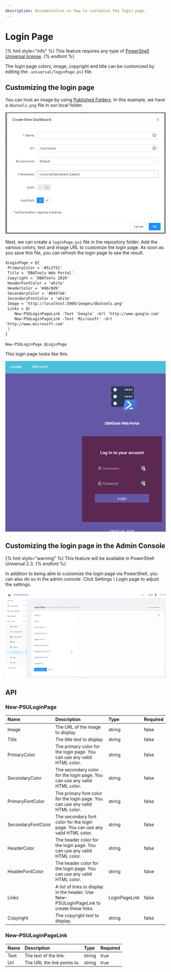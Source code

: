 ```yaml
---
description: Documentation on how to customize the login page.
---
```


# Login Page

{% hint style="info" %}
This feature requires any type of [PowerShell Universal license](../get-started/licensing.md).
{% endhint %}

The login page colors, image, copyright and title can be customized by editing the `.universal/loginPage.ps1` file.

## Customizing the login page

You can host an image by using [Published Folders](../platform/published-folders.md). In this example, we have a `dbatools.png` file in our local folder.

![DBATools Logo](../.gitbook/assets/image%20%28171%29.png)

Next, we can create a `loginPage.ps1` file in the repository folder. Add the various colors, text and image URL to customize the login page. As soon as you save this file, you can refresh the login page to see the result.

```text
$LoginPage = @{
 PrimaryColor = '#5c2751' 
 Title = 'DBATools Web Portal'
 Copyright = 'DBATools 2020' 
 HeaderFontColor = 'white'
 HeaderColor = '#4bc0d9' 
 SecondaryColor = '#6457a6'
 SecondaryFontColor = 'white'
 Image = 'http://localhost:5000/images/dbatools.png'
 Links = @(
    New-PSULoginPageLink -Text 'Google' -Url 'http://www.google.com'
    New-PSULoginPageLink -Text 'Microsoft' -Url 'http://www.microsoft.com'
 )
}

New-PSULoginPage @LoginPage
```

This login page looks like this.

![](../.gitbook/assets/image%20%28226%29.png)

## Customizing the login page in the Admin Console

{% hint style="warning" %}
This feature will be available in PowerShell Universal 2.3. 
{% endhint %}

In addition to being able to customize the login page via PowerShell, you can also do so in the admin console. Click Settings \ Login page to adjust the settings. 

![](../.gitbook/assets/image%20%28257%29.png)

## API

### New-PSULoginPage

| Name | Description | Type | Required |
| :--- | :--- | :--- | :--- |
| Image | The URL of the image to display | string | false |
| Title | The title text to display  | string | false |
| PrimaryColor | The primary color for the login page. You can use any valid HTML color. | string | false |
| SecondaryColor | The secondary color for the login page. You can use any valid HTML color. | string | false |
| PrimaryFontColor | The primary font color for the login page.  You can use any valid HTML color. | string | false |
| SecondaryFontColor | The secondary font color for the login page.  You can use any valid HTML color. | string | false |
| HeaderColor | The header color for the login page.  You can use any valid HTML color. | string | false |
| HeaderFontColor | The header color for the login page.  You can use any valid HTML color. | string | false |
| Links | A list of links to display in the header. Use New-PSULoginPageLink to create these links. | LoginPageLink | false |
| Copyright | The copyright text to display. | string | false |

### New-PSULoginPageLink

| Name | Description | Type | Required |
| :--- | :--- | :--- | :--- |
| Text | The text of the link. | string | true |
| Url | The URL the link points to. | string | true |

